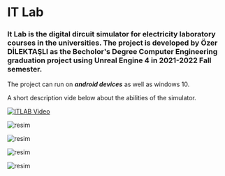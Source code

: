 # IT Lab

### It Lab is the digital dircuit simulator for electricity laboratory courses in the universities. The project is developed by Özer DİLEKTAŞLI as the Becholor's Degree Computer Engineering graduation project using Unreal Engine 4 in 2021-2022 Fall semester.

The project can run on **_android devices_** as well as windows 10.

A short description vide below about the abilities of the simulator.

[![ITLAB Video](https://img.youtube.com/vi/xxZhEjW10kU&t=19s/0.jpg)](https://www.youtube.com/watch?v=xxZhEjW10kU&t=19s)

![resim](https://user-images.githubusercontent.com/61044813/157501642-6ee078bd-110c-4adb-86f8-713454611d61.png)

![resim](https://user-images.githubusercontent.com/61044813/157501695-df762bbc-5b70-4c63-b8cf-f0a1d1b63715.png)

![resim](https://user-images.githubusercontent.com/61044813/157501814-b502510f-cef9-45ff-9f5c-548fdd37f3ac.png)

![resim](https://user-images.githubusercontent.com/61044813/157501854-bfbe6876-a723-421c-b1f8-59d0efa1be16.png)
